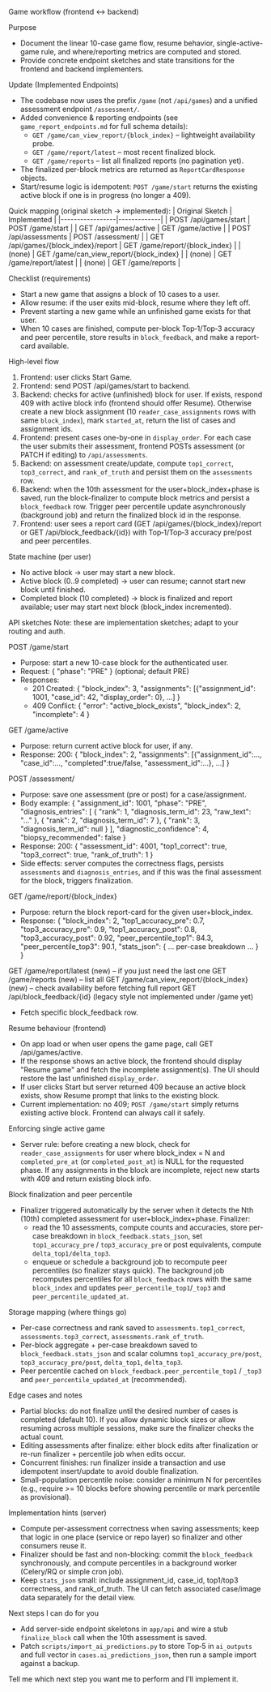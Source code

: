 Game workflow (frontend ↔ backend)

Purpose
- Document the linear 10-case game flow, resume behavior, single-active-game rule, and where/reporting metrics are computed and stored.
- Provide concrete endpoint sketches and state transitions for the frontend and backend implementers.

Update (Implemented Endpoints)
- The codebase now uses the prefix `/game` (not `/api/games`) and a unified assessment endpoint `/assessment/`.
- Added convenience & reporting endpoints (see `game_report_endpoints.md` for full schema details):
  - `GET /game/can_view_report/{block_index}` – lightweight availability probe.
  - `GET /game/report/latest` – most recent finalized block.
  - `GET /game/reports` – list all finalized reports (no pagination yet).
- The finalized per-block metrics are returned as `ReportCardResponse` objects.
- Start/resume logic is idempotent: `POST /game/start` returns the existing active block if one is in progress (no longer a 409).

Quick mapping (original sketch → implemented):
| Original Sketch | Implemented |
|-----------------|-------------|
| POST /api/games/start | POST /game/start |
| GET /api/games/active | GET /game/active |
| POST /api/assessments | POST /assessment/ |
| GET /api/games/{block_index}/report | GET /game/report/{block_index} |
| (none) | GET /game/can_view_report/{block_index} |
| (none) | GET /game/report/latest |
| (none) | GET /game/reports |

Checklist (requirements)
- Start a new game that assigns a block of 10 cases to a user.
- Allow resume: if the user exits mid-block, resume where they left off.
- Prevent starting a new game while an unfinished game exists for that user.
- When 10 cases are finished, compute per-block Top‑1/Top‑3 accuracy and peer percentile, store results in `block_feedback`, and make a report-card available.

High-level flow
1. Frontend: user clicks Start Game.
2. Frontend: send POST /api/games/start to backend.
3. Backend: checks for active (unfinished) block for user. If exists, respond 409 with active block info (frontend should offer Resume). Otherwise create a new block assignment (10 `reader_case_assignments` rows with same `block_index`), mark `started_at`, return the list of cases and assignment ids.
4. Frontend: present cases one-by-one in `display_order`. For each case the user submits their assessment, frontend POSTs assessment (or PATCH if editing) to `/api/assessments`.
5. Backend: on assessment create/update, compute `top1_correct`, `top3_correct`, and `rank_of_truth` and persist them on the `assessments` row.
6. Backend: when the 10th assessment for the user+block_index+phase is saved, run the block-finalizer to compute block metrics and persist a `block_feedback` row. Trigger peer percentile update asynchronously (background job) and return the finalized block id in the response.
7. Frontend: user sees a report card (GET /api/games/{block_index}/report or GET /api/block_feedback/{id}) with Top‑1/Top‑3 accuracy pre/post and peer percentiles.

State machine (per user)
- No active block -> user may start a new block.
- Active block (0..9 completed) -> user can resume; cannot start new block until finished.
- Completed block (10 completed) -> block is finalized and report available; user may start next block (block_index incremented).

API sketches
Note: these are implementation sketches; adapt to your routing and auth.

POST /game/start
- Purpose: start a new 10-case block for the authenticated user.
- Request: { "phase": "PRE" } (optional; default PRE)
- Responses:
  - 201 Created: { "block_index": 3, "assignments": [{"assignment_id": 1001, "case_id": 42, "display_order": 0}, ...] }
  - 409 Conflict: { "error": "active_block_exists", "block_index": 2, "incomplete": 4 }

GET /game/active
- Purpose: return current active block for user, if any.
- Response: 200: { "block_index": 2, "assignments": [{"assignment_id":..., "case_id":..., "completed":true/false, "assessment_id":...}, ...] }

POST /assessment/
- Purpose: save one assessment (pre or post) for a case/assignment.
- Body example:
  {
    "assignment_id": 1001,
    "phase": "PRE",
    "diagnosis_entries": [
      { "rank": 1, "diagnosis_term_id": 23, "raw_text": "..." },
      { "rank": 2, "diagnosis_term_id": 7 },
      { "rank": 3, "diagnosis_term_id": null }
    ],
    "diagnostic_confidence": 4,
    "biopsy_recommended": false
  }
- Response: 200: { "assessment_id": 4001, "top1_correct": true, "top3_correct": true, "rank_of_truth": 1 }
- Side effects: server computes the correctness flags, persists `assessments` and `diagnosis_entries`, and if this was the final assessment for the block, triggers finalization.

GET /game/report/{block_index}
- Purpose: return the block report-card for the given user+block_index.
- Response: {
    "block_index": 2,
    "top1_accuracy_pre": 0.7,
    "top3_accuracy_pre": 0.9,
    "top1_accuracy_post": 0.8,
    "top3_accuracy_post": 0.92,
    "peer_percentile_top1": 84.3,
    "peer_percentile_top3": 90.1,
    "stats_json": { ... per-case breakdown ... }
  }

GET /game/report/latest (new) – if you just need the last one
GET /game/reports (new) – list all
GET /game/can_view_report/{block_index} (new) – check availability before fetching full report
GET /api/block_feedback/{id} (legacy style not implemented under /game yet)
- Fetch specific block_feedback row.

Resume behaviour (frontend)
- On app load or when user opens the game page, call GET /api/games/active.
- If the response shows an active block, the frontend should display "Resume game" and fetch the incomplete assignment(s). The UI should restore the last unfinished `display_order`.
- If user clicks Start but server returned 409 because an active block exists, show Resume prompt that links to the existing block.
 - Current implementation: no 409; `POST /game/start` simply returns existing active block. Frontend can always call it safely.

Enforcing single active game
- Server rule: before creating a new block, check for `reader_case_assignments` for user where block_index = N and `completed_pre_at` (or `completed_post_at`) is NULL for the requested phase. If any assignments in the block are incomplete, reject new starts with 409 and return existing block info.

Block finalization and peer percentile
- Finalizer triggered automatically by the server when it detects the Nth (10th) completed assessment for user+block_index+phase. Finalizer:
  - read the 10 assessments, compute counts and accuracies, store per-case breakdown in `block_feedback.stats_json`, set `top1_accuracy_pre` / `top3_accuracy_pre` or post equivalents, compute `delta_top1/delta_top3`.
  - enqueue or schedule a background job to recompute peer percentiles (so finalizer stays quick). The background job recomputes percentiles for all `block_feedback` rows with the same `block_index` and updates `peer_percentile_top1`/`_top3` and `peer_percentile_updated_at`.

Storage mapping (where things go)
- Per-case correctness and rank saved to `assessments.top1_correct`, `assessments.top3_correct`, `assessments.rank_of_truth`.
- Per-block aggregate + per-case breakdown saved to `block_feedback.stats_json` and scalar columns `top1_accuracy_pre/post`, `top3_accuracy_pre/post`, `delta_top1`, `delta_top3`.
- Peer percentile cached on `block_feedback.peer_percentile_top1` / `_top3` and `peer_percentile_updated_at` (recommended).

Edge cases and notes
- Partial blocks: do not finalize until the desired number of cases is completed (default 10). If you allow dynamic block sizes or allow resuming across multiple sessions, make sure the finalizer checks the actual count.
- Editing assessments after finalize: either block edits after finalization or re-run finalizer + percentile job when edits occur.
- Concurrent finishes: run finalizer inside a transaction and use idempotent insert/update to avoid double finalization.
- Small-population percentile noise: consider a minimum N for percentiles (e.g., require >= 10 blocks before showing percentile or mark percentile as provisional).

Implementation hints (server)
- Compute per-assessment correctness when saving assessments; keep that logic in one place (service or repo layer) so finalizer and other consumers reuse it.
- Finalizer should be fast and non-blocking: commit the `block_feedback` synchronously, and compute percentiles in a background worker (Celery/RQ or simple cron job).
- Keep `stats_json` small: include assignment_id, case_id, top1/top3 correctness, and rank_of_truth. The UI can fetch associated case/image data separately for the detail view.

Next steps I can do for you
- Add server-side endpoint skeletons in `app/api` and wire a stub `finalize_block` call when the 10th assessment is saved.
- Patch `scripts/import_ai_predictions.py` to store Top‑5 in `ai_outputs` and full vector in `cases.ai_predictions_json`, then run a sample import against a backup.

Tell me which next step you want me to perform and I'll implement it.
